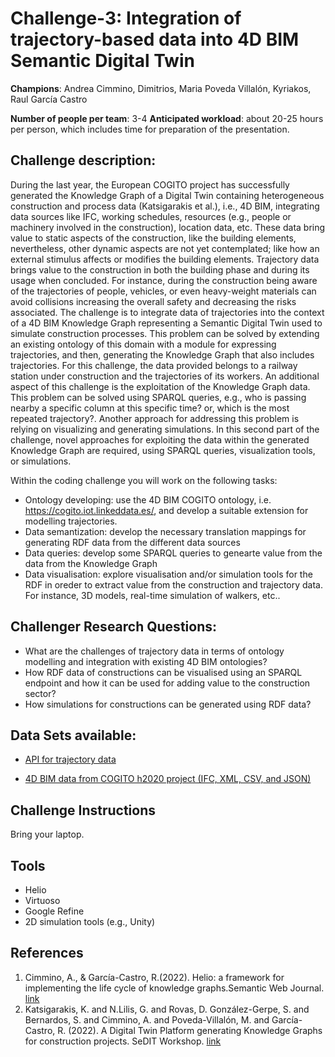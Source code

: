 # Challenge-3:  Integration of trajectory-based data into 4D BIM Semantic Digital Twin

**Champions**: Andrea Cimmino,  Dimitrios, Maria Poveda Villalón, Kyriakos, Raul García Castro

**Number of people per team**: 3-4
**Anticipated workload**: about 20-25 hours per person, which includes time for preparation of the presentation.

## Challenge description: 
During the last year, the European COGITO project has successfully generated the Knowledge Graph of a Digital Twin containing heterogeneous construction and process data (Katsigarakis et al.), i.e., 4D BIM, integrating data sources like IFC, working schedules, resources (e.g., people or machinery involved in the construction), location data, etc. 
These data bring value to static aspects of the construction, like the building elements, nevertheless, other dynamic aspects are not yet contemplated; like how an external stimulus affects or modifies the building elements. Trajectory data brings value to the construction in both the building phase and during its usage when concluded. For instance, during the construction being aware of the trajectories of people, vehicles, or even heavy-weight materials can avoid collisions increasing the overall safety and decreasing the risks associated. 
The challenge is to integrate data of trajectories into the context of a 4D BIM Knowledge Graph representing a Semantic Digital Twin used to simulate construction processes. This problem can be solved by extending an existing ontology of this domain with a module for expressing trajectories, and then, generating the Knowledge Graph that also includes trajectories. For this challenge, the data provided belongs to a railway station under construction and the trajectories of its workers.
An additional aspect of this challenge is the exploitation of the Knowledge Graph data. This problem can be solved using SPARQL queries, e.g., who is passing nearby a specific column at this specific time? or, which is the most repeated trajectory?. Another approach for addressing this problem is relying on visualizing and generating simulations. In this second part of the challenge, novel approaches for exploiting the data within the generated Knowledge Graph are required, using SPARQL queries, visualization tools, or simulations.

Within the coding challenge you will work on the following tasks:
* Ontology developing: use the 4D BIM COGITO ontology, i.e. https://cogito.iot.linkeddata.es/, and develop a suitable extension for modelling trajectories. 
* Data semantization: develop the necessary translation mappings for generating RDF data from the different data sources
* Data queries: develop some SPARQL queries to genearte value from the data from the Knowledge Graph
* Data visualisation: explore visualisation and/or simulation tools for the RDF in oreder to extract value from the construction and trajectory data. For instance, 3D models, real-time simulation of walkers, etc..

## Challenger Research Questions:
* What are the challenges of trajectory data in terms of ontology modelling and integration with existing 4D BIM ontologies?
* How RDF data of constructions can be visualised using an SPARQL endpoint and how it can be used for adding value to the construction sector?
* How simulations for constructions can be generated using RDF data? 

## Data Sets available: 
* [API for trajectory data](https://ssoldac2022ch3.mocklab.io/)

* [4D BIM data from COGITO h2020 project (IFC, XML, CSV, and JSON)]()

## Challenge Instructions
Bring your laptop.

## Tools
* Helio
* Virtuoso
* Google Refine
* 2D simulation tools (e.g., Unity)

## References
1. Cimmino, A., & García-Castro, R.(2022). Helio: a framework for implementing the life cycle of knowledge graphs.Semantic Web Journal. [link](http://www.semantic-web-journal.net/system/files/swj3083.pdf)
2. Katsigarakis, K. and  N.Lilis, G. and Rovas, D. González-Gerpe, S. and Bernardos, S. and Cimmino, A. and Poveda-Villalón, M. and García-Castro, R. (2022). A Digital Twin Platform generating Knowledge Graphs for construction projects. SeDIT Workshop. [link](https://drive.upm.es/s/TmoPnSt5V5rUcZd/download)

